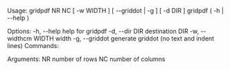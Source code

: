 Usage:
    gridpdf NR NC [ -w WIDTH ] [ --griddot | -g ] [ -d DIR ]
    gridpdf ( -h | --help )

Options:
    -h, --help              help for gridpdf
    -d, --dir DIR           destination DIR
    -w, --widthcm WIDTH     width
    -g, --griddot           generate griddot (no text and indent lines)
Commands:

Arguments:
    NR                      number of rows
    NC                      number of columns
